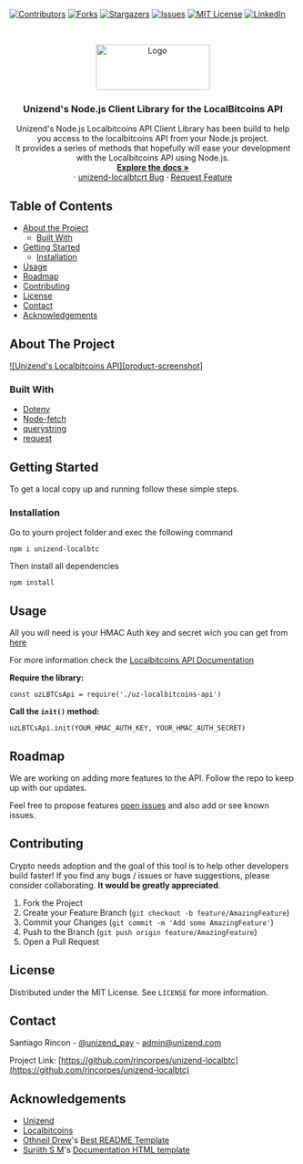 [![Contributors][contributors-shield]][contributors-url] [![Forks][forks-shield]][forks-url] [![Stargazers][stars-shield]][stars-url] [![Issues][issues-shield]][issues-url] [![MIT License][license-shield]][license-url] [![LinkedIn][linkedin-shield]][linkedin-url]

<!-- PROJECT LOGO -->
<br />
<p align="center">
  <a href="https://github.com/rincorpes/unizend-localbtc">
    <img src="http://unizend.com/img/unizend-logo.svg" alt="Logo" width="200" height="80">
  </a>

  <h3 align="center">Unizend's Node.js Client Library for the LocalBitcoins API</h3>

  <p align="center">
    Unizend's Node.js Localbitcoins API Client Library has been build to help you access to the localbitcoins API from your Node.js project.
    <br>
    It provides a series of methods that hopefully will ease your development with the Localbitcoins API using Node.js.
    <br />
    <a href="https://github.com/rincorpes/unizend-localbtc"><strong>Explore the docs »</strong></a>
    <br />
    ·
    <a href="https://github.com/rincorpes/unizend-localbtc/issues">unizend-localbtcrt Bug</a>
    ·
    <a href="https://github.com/rincorpes/unizend-localbtc/issues">Request Feature</a>
  </p>
</p>

<!-- TABLE OF CONTENTS -->
## Table of Contents

* [About the Project](#about-the-project)
  * [Built With](#built-with)
* [Getting Started](#getting-started)
  * [Installation](#installation)
* [Usage](#usage)
* [Roadmap](#roadmap)
* [Contributing](#contributing)
* [License](#license)
* [Contact](#contact)
* [Acknowledgements](#acknowledgements)

<!-- ABOUT THE PROJECT -->
## About The Project

[![Unizend's Localbitcoins API][product-screenshot]](https://example.com)

### Built With

* [Dotenv](https://www.npmjs.com/package/dotenv)
* [Node-fetch](https://www.npmjs.com/package/node-fetch)
* [querystring](https://www.npmjs.com/package/querystring)
* [request](https://www.npmjs.com/package/request)

<!-- GETTING STARTED -->
## Getting Started

To get a local copy up and running follow these simple steps.

### Installation
 
Go to yourn project folder and exec  the following command

    npm i unizend-localbtc

Then install all dependencies

    npm install

<!-- USAGE EXAMPLES -->
## Usage

All you will need is your HMAC Auth key and secret wich you can get from [here](https://localbitcoins.com/accounts/api/)

For more information check the [Localbitcoins API Documentation](https://localbitcoins.com/api-docs/)

**Require the library:**

    const uzLBTCsApi = require('./uz-localbitcoins-api')

**Call the `init()` method:**

    uzLBTCsApi.init(YOUR_HMAC_AUTH_KEY, YOUR_HMAC_AUTH_SECRET)

<!-- ROADMAP -->
## Roadmap

We are working on adding more features to the API. Follow the repo to keep up with our updates.

Feel free to propose features [open issues](https://github.com/rincorpes/unizend-localbtc/issues) and also add or see known issues.

<!-- CONTRIBUTING -->
## Contributing

Crypto needs adoption and the goal of this tool is to help other developers build faster! If you find any bugs / issues or have suggestions, please consider collaborating. **It would be greatly appreciated**.

1. Fork the Project
2. Create your Feature Branch (`git checkout -b feature/AmazingFeature`)
3. Commit your Changes (`git commit -m 'Add some AmazingFeature'`)
4. Push to the Branch (`git push origin feature/AmazingFeature`)
5. Open a Pull Request

<!-- LICENSE -->
## License

Distributed under the MIT License. See `LICENSE` for more information.

<!-- CONTACT -->
## Contact

Santiago Rincon - [@unizend_pay](https://twitter.com/unizend_pay) - admin@unizend.com

Project Link: [https://github.com/rincorpes/unizend-localbtc](https://github.com/rincorpes/unizend-localbtc)

<!-- ACKNOWLEDGEMENTS -->
## Acknowledgements

* [Unizend](https://unizend.com/)
* [Localbitcoins](https://localbitcoins.com/)
* [Othneil Drew](https://github.com/othneildrew)'s [Best README Template](https://github.com/othneildrew/Best-README-Template)
* [Surjith S M](https://github.com/surjithctly)'s [Documentation HTML template](https://github.com/surjithctly/documentation-html-template)



<!-- MARKDOWN LINKS & IMAGES -->
<!-- https://www.markdownguide.org/basic-syntax/#reference-style-links -->
[contributors-shield]: https://img.shields.io/github/contributors/Rincorpes/unizend-localbtc.svg?style=flat-square
[contributors-url]: https://github.com/Rincorpes/unizend-localbtc/graphs/contributors
[forks-shield]: https://img.shields.io/github/forks/Rincorpes/unizend-localbtc.svg?style=flat-square
[forks-url]: https://github.com/Rincorpes/unizend-localbtc/network/members
[stars-shield]: https://img.shields.io/github/stars/Rincorpes/unizend-localbtc.svg?style=flat-square
[stars-url]: https://github.com/Rincorpes/unizend-localbtc/stargazers
[issues-shield]: https://img.shields.io/github/issues/Rincorpes/unizend-localbtc.svg?style=flat-square
[issues-url]: https://github.com/Rincorpes/unizend-localbtc/issues
[license-shield]: https://img.shields.io/github/license/Rincorpes/unizend-localbtc.svg?style=flat-square
[license-url]: https://github.com/Rincorpes/unizend-localbtc/blob/master/LICENSE.txt
[linkedin-shield]: https://img.shields.io/badge/-LinkedIn-black.svg?style=flat-square&logo=linkedin&colorB=555
[linkedin-url]: https://www.linkedin.com/in/rincorpes/
<!-- [product-screenshot]: images/screenshot.png -->
